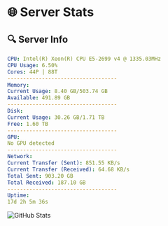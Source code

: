 # 🌐 Server Stats
## 🔍 Server Info
```yaml
CPU: Intel(R) Xeon(R) CPU E5-2699 v4 @ 1335.03MHz
CPU Usage: 6.50%
Cores: 44P | 88T
-----------------------------------
Memory:
Current Usage: 8.40 GB/503.74 GB
Available: 491.89 GB
-----------------------------------
Disk:
Current Usage: 30.26 GB/1.71 TB
Free: 1.60 TB
-----------------------------------
GPU:
No GPU detected
-----------------------------------
Network:
Current Transfer (Sent): 851.55 KB/s
Current Transfer (Received): 64.68 KB/s
Total Sent: 903.20 GB
Total Received: 187.10 GB
-----------------------------------
Uptime:
17d 2h 5m 36s
```
![GitHub Stats](https://img.shields.io/badge/Updated-2025-05-06_19:14:24-blue)
